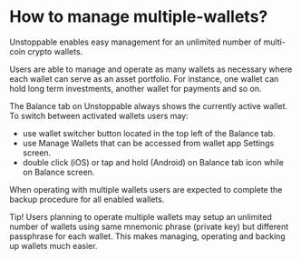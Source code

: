 # How to manage multiple-wallets?

Unstoppable enables easy management for an unlimited number of multi-coin crypto wallets.

Users are able to manage and operate as many wallets as necessary where each wallet can serve as an asset portfolio. For instance, one wallet can hold long term investments, another wallet for payments and so on.

The Balance tab on Unstoppable always shows the currently active wallet. To switch between activated wallets users may:

- use wallet switcher button located in the top left of the Balance tab. 
- use Manage Wallets that can be accessed from wallet app Settings screen.
- double click (iOS) or tap and hold (Android) on Balance tab icon while on Balance screen.

When operating with multiple wallets users are expected to complete the backup procedure for all enabled wallets.

Tip! Users planning to operate multiple wallets may setup an unlimited number of wallets using same mnemonic phrase (private key) but different passphrase for each wallet. This makes managing, operating and backing up wallets much easier.